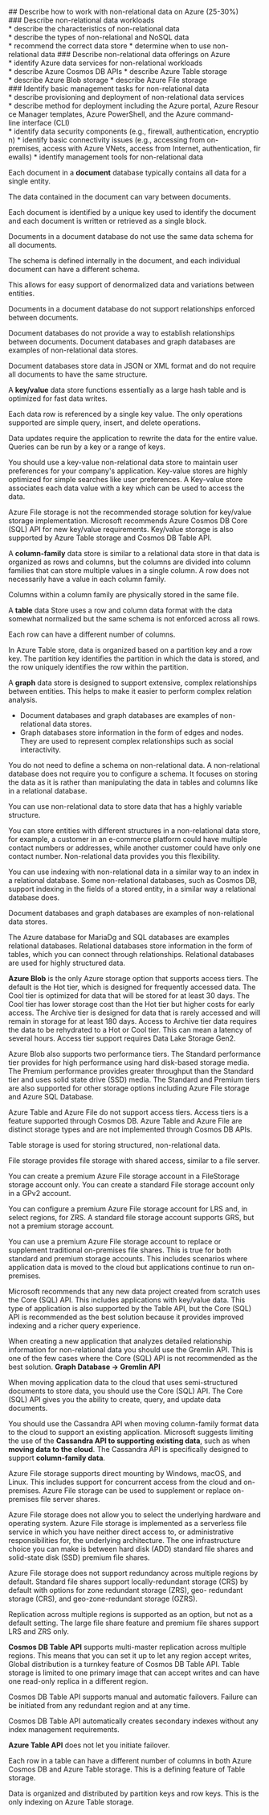 ## Describe how to work with non-relational data on Azure (25-30%)
### Describe non-relational data workloads
* describe the characteristics of non-relational data
* describe the types of non-relational and NoSQL data
* recommend the correct data store
* determine when to use non-relational data
### Describe non-relational data offerings on Azure
* identify Azure data services for non-relational workloads
* describe Azure Cosmos DB APIs
* describe Azure Table storage
* describe Azure Blob storage
* describe Azure File storage
### Identify basic management tasks for non-relational data
* describe provisioning and deployment of non-relational data services
* describe method for deployment including the Azure portal, Azure Resource Manager templates, Azure PowerShell, and the Azure command-line interface (CLI)
* identify data security components (e.g., firewall, authentication, encryption)
* identify basic connectivity issues (e.g., accessing from on-premises, access with Azure VNets, access from Internet, authentication, firewalls)
* identify management tools for non-relational data

Each document in a **document** database typically contains all data for a single entity. 

The data contained in the document can vary between documents. 

Each document is identified by a unique key used to identify the document and each document is written or retrieved as a single block.

Documents in a document database do not use the same data schema for all documents. 

The schema is defined internally in the document, and each individual document can have a different schema. 

This allows for easy support of denormalized data and variations between entities. 

Documents in a document database do not support relationships enforced between documents. 

Document databases do not provide a way to establish relationships between documents. Document databases and graph databases are examples of non-relational data stores.

Document databases store data in JSON or XML format and do not require all documents to have the same structure.

A **key/value** data store functions essentially as a large hash table and is optimized for fast data writes. 

Each data row is referenced by a single key value. The only operations
supported are simple query, insert, and delete operations. 

Data updates require the application to rewrite the data for the entire value. Queries can be run by a key or a range of keys.

You should use a key-value non-relational data store to maintain user preferences for your company's application. Key-value stores are highly optimized for simple searches like user preferences. A Key-value store associates each data value with a key which can be used to access the data.

Azure File storage is not the recommended storage solution for key/value storage implementation. Microsoft recommends Azure Cosmos DB Core (SQL) API for new key/value requirements. Key/value storage is also supported by Azure Table storage and Cosmos DB Table API.

A **column-family** data store is similar to a relational data store in that data is organized as rows and columns, but the columns are divided into column families that can store multiple values in a single column. A row does not necessarily have a value in each column family. 

Columns within a column family are physically stored in the same file.

A **table** data Store uses a row and column data format with the data
somewhat normalized but the same schema is not enforced across all rows. 

Each row can have a different number of columns. 

In Azure Table store, data is organized based on a partition key and a row key. The partition key identifies the partition in which the data is stored, and the row uniquely identifies the row within the partition.

A **graph** data store is designed to support extensive, complex 
relationships between entities. This helps to make it easier to perform complex relation analysis. 
* Document databases and graph databases are examples of non-relational data stores.
* Graph databases store information in the form of edges and nodes. They are used to represent complex relationships such as social interactivity.

You do not need to define a schema on non-relational data. A non-relational database does not require you to configure a schema. It focuses on storing the data as it is rather than manipulating the data in tables and columns like in a relational database.

You can use non-relational data to store data that has a highly variable structure.

You can store entities with different structures in a non-relational data store, for example, a customer in an e-commerce platform could have multiple contact numbers or addresses, while another customer could have only one contact number. Non-relational data provides you this flexibility.

You can use indexing with non-relational data in a similar way to an index in a relational database. Some non-relational databases, such as Cosmos DB, support indexing in the fields of a stored entity, in a similar way a relational database does.

Document databases and graph databases are examples of non-relational data stores.

The Azure database for MariaDg and SQL databases are examples relational databases. Relational databases store information in the form of tables, which you can connect through relationships. Relational databases are used for highly structured data.

**Azure Blob** is the only Azure storage option that supports access tiers. The default is the Hot tier, which is designed for frequently accessed data. The Cool tier is optimized for data that will be stored for at least 30 days. The Cool tier has lower storage cost than the Hot tier but higher costs for early access. The Archive tier is designed for data that is rarely accessed and will remain in storage for at least 180 days. Access to Archive tier data requires the data to be rehydrated to a Hot or Cool tier. This can mean a latency of several hours. Access tier support requires Data Lake Storage Gen2.

Azure Blob also supports two performance tiers. The Standard performance tier provides for high performance using hard disk-based storage media. The Premium performance provides greater throughput than the Standard tier and uses solid state drive (SSD) media. The Standard and Premium tiers are also supported for other storage options including Azure File storage and Azure SQL Database.

Azure Table and Azure File do not support access tiers. Access tiers is a feature supported through Cosmos DB. Azure Table and Azure File are distinct storage types and are not implemented through Cosmos DB APIs.

Table storage is used for storing structured, non-relational data.

File storage provides file storage with shared access, similar to a file server.

You can create a premium Azure File storage account in a FileStorage storage account only. You can create a standard File storage account only in a GPv2 account.

You can configure a premium Azure File storage account for LRS and, in select regions, for ZRS. A standard file storage account supports GRS, but not a premium storage account.

You can use a premium Azure File storage account to replace or supplement traditional on-premises file shares. This is true for both standard and premium storage accounts. This includes scenarios where application data is moved to the cloud but applications continue to run on-premises.

Microsoft recommends that any new data project created from scratch uses the Core (SQL) API. This includes applications with key/value data. This type of application is also supported by the Table API, but 
the Core (SQL) API is recommended as the best solution because it provides improved indexing and a richer query experience.

When creating a new application that analyzes detailed relationship information for non-relational data you should use the Gremlin API. This is one of the few cases where the Core (SQL) API is not recommended as the best solution. **Graph Database -> Gremlin API**

When moving application data to the cloud that uses semi-structured documents to store data, you should use the Core (SQL) API. The Core (SQL) API gives you the ability to create, query, and update data 
documents.

You should use the Cassandra API when moving column-family format data to the cloud to support an existing application. Microsoft suggests limiting the use of the **Cassandra API to supporting existing data**, such as when **moving data to the cloud**. The Cassandra API is specifically designed to support **column-family data**.

Azure File storage supports direct mounting by Windows, macOS, and Linux. This includes support for concurrent access from the cloud and on-premises. Azure File storage can be used to supplement or replace on-premises file server shares.

Azure File storage does not allow you to select the underlying hardware and operating system. Azure File storage is implemented as a serverless file service in which you have neither direct access to, or administrative responsibilities for, the underlying architecture. The one infrastructure choice you can make is between hard disk (ADD) standard file shares and solid-state disk (SSD) premium file shares.

Azure File storage does not support redundancy across multiple regions by default. Standard file shares support locally-redundant storage (CRS) by default with options for zone redundant storage (ZRS), geo-
redundant storage (CRS), and geo-zone-redundant storage (GZRS). 

Replication across multiple regions is supported as an option, but not as a default setting. The large file share feature and premium file shares support LRS and ZRS only.

**Cosmos DB Table API** supports multi-master replication across multiple regions. This means that you can set it up to let any region accept writes, Global distribution is a turnkey feature of Cosmos DB Table API. Table storage is limited to one primary image that can accept writes and can have one read-only replica in a different region.

Cosmos DB Table API supports manual and automatic failovers. Failure can be initiated from any redundant region and at any time.

Cosmos DB Table API automatically creates secondary indexes without any index management requirements.

**Azure Table API** does not let you initiate failover.

Each row in a table can have a different number of columns in both Azure Cosmos DB and Azure Table storage. This is a defining feature of Table storage.

Data is organized and distributed by partition keys and row keys. This is the only indexing on Azure Table storage. 
